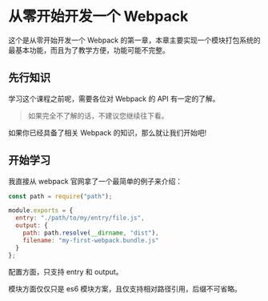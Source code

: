 # 从零开始开发一个 Webpack

这个是从零开始开发一个 Webpack 的第一章，本章主要实现一个模块打包系统的最基本功能，而且为了教学方便，功能可能不完整。

## 先行知识

学习这个课程之前呢，需要各位对 Webpack 的 API 有一定的了解。

> 如果完全不了解的话，不建议您继续往下看。

如果你已经具备了相关 Webpack 的知识，那么就让我们开始吧!

## 开始学习

我直接从 webpack 官网拿了一个最简单的例子来介绍：

```js
const path = require("path");

module.exports = {
  entry: "./path/to/my/entry/file.js",
  output: {
    path: path.resolve(__dirname, "dist"),
    filename: "my-first-webpack.bundle.js"
  }
};
```

配置方面，只支持 entry 和 output。

模块方面仅仅只是 es6 模块方案，且仅支持相对路径引用，后缀不可省略。
